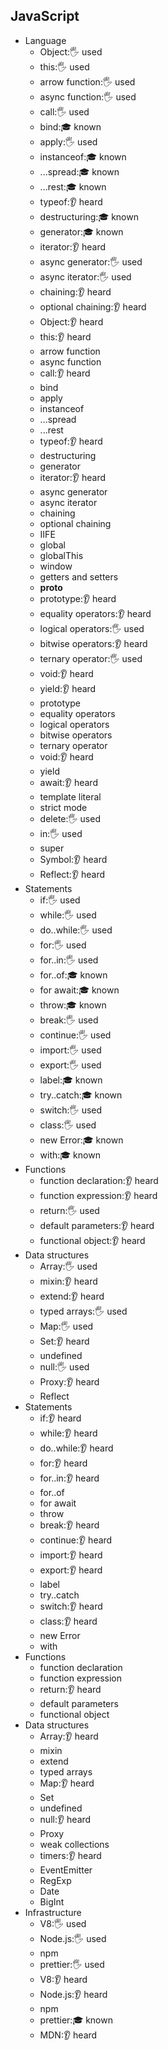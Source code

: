 ## JavaScript

- Language
  - Object:🖐️ used
  - this:🖐️ used
  - arrow function:🖐️ used
  - async function:🖐️ used
  - call:🖐️ used
  - bind:🎓 known
  - apply:🖐️ used
  - instanceof:🎓 known
  - ...spread:🎓 known
  - ...rest:🎓 known
  - typeof:👂 heard
  - destructuring:🎓 known
  - generator:🎓 known
  - iterator:👂 heard
  - async generator:🖐️ used
  - async iterator:🖐️ used
  - chaining:👂 heard
  - optional chaining:👂 heard
  - Object:👂 heard
  - this:👂 heard
  - arrow function
  - async function
  - call:👂 heard
  - bind
  - apply
  - instanceof
  - ...spread
  - ...rest
  - typeof:👂 heard
  - destructuring
  - generator
  - iterator:👂 heard
  - async generator
  - async iterator
  - chaining
  - optional chaining
  - IIFE
  - global
  - globalThis
  - window
  - getters and setters
  - __proto__
  - prototype:👂 heard
  - equality operators:👂 heard
  - logical operators:🖐️ used
  - bitwise operators:👂 heard
  - ternary operator:🖐️ used
  - void:👂 heard
  - yield:👂 heard
  - prototype
  - equality operators
  - logical operators
  - bitwise operators
  - ternary operator
  - void:👂 heard
  - yield
  - await:👂 heard
  - template literal
  - strict mode
  - delete:🖐️ used
  - in:🖐️ used
  - super
  - Symbol:👂 heard
  - Reflect:👂 heard
- Statements
  - if:🖐️ used
  - while:🖐️ used
  - do..while:🖐️ used
  - for:🖐️ used
  - for..in:🖐️ used
  - for..of:🎓 known
  - for await:🎓 known
  - throw:🎓 known
  - break:🖐️ used
  - continue:🖐️ used
  - import:🖐️ used
  - export:🖐️ used
  - label:🎓 known
  - try..catch:🎓 known
  - switch:🖐️ used
  - class:🖐️ used
  - new Error:🎓 known
  - with:🎓 known
- Functions
  - function declaration:👂 heard
  - function expression:👂 heard
  - return:🖐️ used
  - default parameters:👂 heard
  - functional object:👂 heard
- Data structures
  - Array:🖐️ used
  - mixin:👂 heard
  - extend:👂 heard
  - typed arrays:🖐️ used
  - Map:🖐️ used
  - Set:👂 heard
  - undefined
  - null:🖐️ used
  - Proxy:👂 heard
  - Reflect
- Statements
  - if:👂 heard
  - while:👂 heard
  - do..while:👂 heard
  - for:👂 heard
  - for..in:👂 heard
  - for..of
  - for await
  - throw
  - break:👂 heard
  - continue:👂 heard
  - import:👂 heard
  - export:👂 heard
  - label
  - try..catch
  - switch:👂 heard
  - class:👂 heard
  - new Error
  - with
- Functions
  - function declaration
  - function expression
  - return:👂 heard
  - default parameters
  - functional object
- Data structures
  - Array:👂 heard
  - mixin
  - extend
  - typed arrays
  - Map:👂 heard
  - Set
  - undefined
  - null:👂 heard
  - Proxy
  - weak collections
  - timers:👂 heard
  - EventEmitter
  - RegExp
  - Date
  - BigInt
- Infrastructure
  - V8:🖐️ used
  - Node.js:🖐️ used
  - npm
  - prettier:🖐️ used
  - V8:👂 heard
  - Node.js:👂 heard
  - npm
  - prettier:🎓 known
  - MDN:👂 heard
